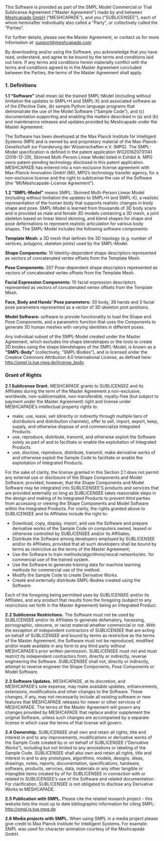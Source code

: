 This Software is provided as part of the SMPL Model Commercial or Trial Sublicense Agreement (“Master Agreement”) made by and between [Meshcapade GmbH](www.meshcapade.com) (“MESHCAPADE”), and you (“SUBLICENSEE”), each of whom hereinafter individually also called a "Party", or collectively called the "Parties". 

For further details, please see the Master Agreement, or contact us for more information at: [support@meshcapade.com](support@meshcapade.com)

By downloading and/or using the Software, you acknowledge that you have read, understand, and agree to be bound by the terms and conditions laid out here. If any terms and conditions herein materially conflict with the terms and conditions agreed to in the Master Agreement concluded between the Parties, the terms of the Master Agreement shall apply.

### 1.  Definitions
**1.1 “Software”** shall mean (a) the trained SMPL-Model (including without limitation the updates to SMPL+H and SMPL-X) and associated software as of the Effective Date, (b) sample Python language programs that demonstrate the use of the Model Software (“Sample Code”), and (c) documentation supporting and enabling the matters described in (a) and (b) and maintenance releases and updates provided by Meshcapade under the Master Agreement.

The Software has been developed at the Max Planck Institute for Intelligent Systems (MPI) and is owned by and proprietary material of the Max-Planck-Gesellschaft zur Foerderung der Wissenschaften e.V. (MPG). The SMPL-Model specification is defined in the patent application WO2016207311A1 (2016-12-29), Skinned Multi-Person Linear Model listed in Exhibit A. MPG owns patent-pending technology disclosed in this patent application. MESHCAPADE has entered into a non-exclusive license agreement with Max-Planck-Innovation GmbH (MI), MPG’s technology transfer agency, for a non-exclusive license and the right to sublicense the use of the Software (the “MI/Meshcapade-License Agreement”).

**1.2 “SMPL-Model”** means SMPL: Skinned Multi-Person Linear Model (including without limitation the updates to SMPL+H and SMPL-X), a realistic representation of the human body that supports realistic changes in body shape and pose. SMPL-Model is learned from thousands of 3D body scans and is provided as male and female 3D models containing a 3D mesh, a joint skeleton based on linear blend skinning, and blend shapes for shape and pose deformations to represent realistic articulation for various body shapes. The SMPL-Model  includes the following software components:

**Template Mesh:** a 3D mesh that defines the 3D topology (e.g. number of vertices, polygons, skeleton joints) used by the SMPL-Model.

**Shape Components:** 10 Identity-dependent shape descriptors represented as vectors of concatenated vertex offsets from the Template Mesh.

**Pose Components:** 207 Pose-dependent shape descriptors represented as vectors of concatenated vertex offsets from the Template Mesh.

**Facial Expression Components:** 10 facial expression descriptors represented as vectors of concatenated vertex offsets from the Template Mesh.

**Face, Body and Hands' Pose parameters:** 30 body, 38 hands and 3 facial pose parameters represented as a vector of 3D skeleton joint positions.

**Model Software:** software to provide functionality to load the Shape and Pose Components, and a parametric function that uses the Components to generate 3D human meshes with varying identities in different poses.

Any individual subset of the SMPL-Model created under the Master Agreement, which excludes the shape blendshapes or the tools to create 3D bodies using the shape blendshapes of the SMPL-Model, is known as a **“SMPL-Body”** (collectively, “SMPL-Bodies”), and is licensed under the Creative Commons Attribution 4.0 International License, as defined here:
http://smpl.is.tue.mpg.de/license_body.

### Grant of Rights

**2.1 Sublicense Grant.** MESHCAPADE grants to SUBLICENSEE and its Affiliates during the term of the Master Agreement a non-exclusive, worldwide, non-sublicensable, non-transferable, royalty-free (but subject to payment under the Master Agreement) right and license under MESHCAPADE’s intellectual property rights to:

- make, use, lease, sell (directly or indirectly through multiple tiers of distributors and distribution channels), offer to sell, import, export, keep, supply, and otherwise dispose of and commercialize Integrated Products.
- use, reproduce, distribute, transmit, and otherwise exploit the Software solely as part of and to facilitate or enable the exploitation of Integrated Products.
- use, disclose, reproduce, distribute, transmit, make derivative works of and otherwise exploit the Sample Code to facilitate or enable the exploitation of Integrated Products.

For the sake of clarity, the license granted in this Section 2.1 does not permit any external use or disclosure of the Shape Components and Model Software; provided, however, that the Shape Components and Model Software may be integrated into SUBLICENSEE’S products and services that are provided externally so long as SUBLICENSEE takes reasonable steps in the design and making of its Integrated Products to prevent third parties from accessing or viewing the Shape Components and Model Software within the Integrated Products. For clarity, the rights granted above to SUBLICENSEE and its Affiliates include the right to:

- Download, copy, display, import, and use the Software and prepare derivative works of the Sample Code on computers owned, leased or otherwise controlled by SUBLICENSEE and/or its Affiliates;
- Distribute the Software among developers employed by SUBLICENSEE and/or its Affiliates, provided that all such developers shall be bound by terms as restrictive as the terms of the Master Agreement;
- Use the Software to train methods/algorithms/neural networks/etc. for commercial use of the trained system.
- Use the Software to generate training data for machine learning methods for commercial use of the method.
- Modify the Sample Code to create Derivative Works.
- Create and externally distribute SMPL-Bodies created using the Software.

Each of the foregoing being permitted uses by SUBLICENSEE and/or its Affiliates, and any product that results from the foregoing (subject to any restrictions set forth in the Master Agreement) being an Integrated Product.

**2.2 Sublicense Restrictions.** The Software must not be used by SUBLICENSEE and/or its Affiliates to generate defamatory, harassing, pornographic, obscene, or racist material whether commercial or not. With the exception of independent contractors of SUBLICENSEE that are acting on behalf of SUBLICENSEE and bound by terms as restrictive as the terms of the Master Agreement, the Software must not be reproduced, modified and/or made available in any form to any third party without MESHCAPADE’s prior written permission. SUBLICENSEE must not and must restrict its independent contractors from, directly or indirectly, reverse engineering the Software. SUBLICENSEE shall not, directly or indirectly, attempt to reverse engineer the Shape Components, Pose Components or Model Software.

**2.3 Software Updates.** MESHCAPADE, at its discretion, and MESHCAPADE’s sole expense, may make available updates, enhancements, extensions, modifications and other changes to the Software. These changes, if any, may not necessarily include all existing software or new features that MESHCAPADE releases for newer or other services of MESHCAPADE. The terms of the Master Agreement will govern any changes provided by MESHCAPADE that replace and/or supplement the original Software, unless such changes are accompanied by a separate license in which case the terms of that license will govern.

**2.4 Ownership.** SUBLICENSEE shall own and retain all rights, title and interest in and to any improvements, modifications or derivative works of the Sample Code created by or on behalf of SUBLICENSEE (“Derivative Works”), including but not limited to any annotations or labeling of the Sample Code. SUBLICENSEE shall also own and retain all rights, title and interest in and to any prototypes, algorithms, models, designs, ideas, drawings, notes, reports, documentation, specifications, hardware, software, products, services, data, materials or any other tangible or intangible items created by of for SUBLICENSEE in connection with or related to SUBLICENSEE’s use of the Software and related documentation.  For clarification, SUBLICENSEE is not obligated to disclose any Derivative Works to MESHCAPADE.

**2.5 Publication with SMPL.** Please cite the related research project - this website lists the most up to date bibliographic information for citing SMPL: http://smpl.is.tue.mpg.de

**2.6 Media projects with SMPL.** When using SMPL in a media project please give credit to Max Planck Institute for Intelligent Systems. For example: SMPL was used for character animation courtesy of the Meshcapade GmbH.
